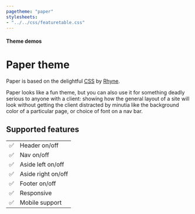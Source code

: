 ```yaml
---
pagetheme: "paper"
stylesheets:
- "../../css/featuretable.css"
---
```

#### Theme demos

# Paper theme


Paper is based on the delightful [CSS](https://github.com/papercss/papercss) 
by [Rhyne](https://www.vlaservich.com/).

Paper looks like a fun theme, but you can also use it for
something deadly serious to anyone with a client: showing
how the general layout of a site will look without getting the client
distracted by minutia like the background color of a particular page, or
choice of font on a nav bar.

## Supported features

|     |                      |
| --- | -------------------- |
| ✅  | Header on/off        |
| ✅  | Nav on/off           |
| ✅  | Aside left on/off    |
| ✅  | Aside right on/off   |
| ✅  | Footer on/off        |
| ✅  | Responsive           |
| ✅  | Mobile support       |
